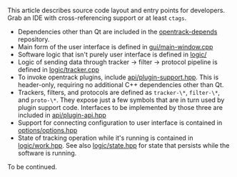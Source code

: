 This article describes source code layout and entry points for developers. Grab an IDE with cross-referencing support or at least <code>ctags</code>.

- Dependencies other than Qt are included in the [opentrack-depends](https://github.com/opentrack/opentrack-depends) repository.
- Main form of the user interface is defined in [gui/main-window.cpp](https://github.com/opentrack/opentrack/blob/unstable/gui/main-window.cpp)
- Software logic that isn't purely user interface is defined in [logic/](https://github.com/opentrack/opentrack/tree/unstable/logic)
- Logic of sending data through tracker -> filter -> protocol pipeline is defined in [logic/tracker.cpp](https://github.com/opentrack/opentrack/blob/unstable/logic/tracker.cpp)
- To invoke opentrack plugins, include [api/plugin-support.hpp](https://github.com/opentrack/opentrack/blob/unstable/api/plugin-support.hpp). This is header-only, requiring no additional C++ dependencies other than Qt.
- Trackers, filters, and protocols are defined as `tracker-\*`, `filter-\*`, and `proto-\*`. They expose just a few symbols that are in turn used by plugin support code. Interfaces to be implemented by those three are included in [api/plugin-api.hpp](https://github.com/opentrack/opentrack/blob/unstable/api/plugin-api.hpp)
- Support for connecting configuration to user interface is contained in [options/options.hpp](https://github.com/opentrack/opentrack/blob/unstable/options/options.hpp)
- State of tracking operation while it's running is contained in [logic/work.hpp](https://github.com/opentrack/opentrack/blob/unstable/logic/work.hpp). See also [logic/state.hpp](https://github.com/opentrack/opentrack/blob/unstable/logic/state.hpp) for state that persists while the software is running.

To be continued.